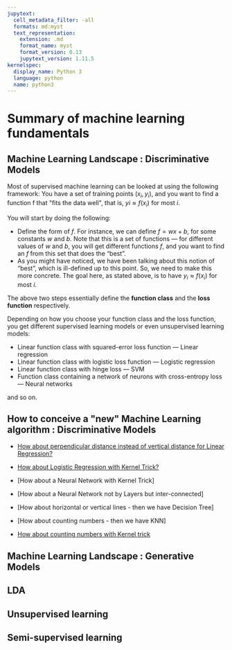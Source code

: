 ```yaml
---
jupytext:
  cell_metadata_filter: -all
  formats: md:myst
  text_representation:
    extension: .md
    format_name: myst
    format_version: 0.13
    jupytext_version: 1.11.5
kernelspec:
  display_name: Python 3
  language: python
  name: python3
---
```



# Summary of machine learning fundamentals


## Machine Learning Landscape : Discriminative Models

Most of supervised machine learning can be looked at using the following framework: 
You have a set of training points $(x_i, y_i)$, and you want to find a function f that "fits the data well", 
that is, $yi \approx f(x_i)$ for most $i$.

You will start by doing the following:

- Define the form of $f$. For instance, we can define $f = wx + b$, for some constants $w$ and $b$. 
Note that this is a set of functions — for different values of $w$ and $b$, 
you will get different functions $f$, and you want to find an $f$
from this set that does the “best”.
- As you might have noticed, we have been talking about this notion of “best”, 
which is ill-defined up to this point. So, we need to make this more concrete. 
The goal here, as stated above, is to have $y_i \approx f(x_i)$
for most $i$.

The above two steps essentially define the **function class** and the **loss function** respectively.

Depending on how you choose your function class and the loss function, 
you get different supervised learning models or even unsupervised learning models:

- Linear function class with squared-error loss function — Linear regression
- Linear function class with logistic loss function — Logistic regression
- Linear function class with hinge loss — SVM
- Function class containing a network of neurons with cross-entropy loss — Neural networks

and so on.

## How to conceive a "new" Machine Learning algorithm : Discriminative Models


- [How about perpendicular distance instead of vertical distance for Linear Regression?](https://math.stackexchange.com/questions/1530298/variant-of-linear-regression-using-perpendicular-distance-instead-of-vertical)

- [How about Logistic Regression with Kernel Trick?](https://www.quora.com/How-can-one-use-kernels-utilizing-the-kernel-trick-in-logistic-regression)

- [How about a Neural Network with Kernel Trick]

- [How about a Neural Network not by Layers but inter-connected]

- [How about horizontal or vertical lines - then we have Decision Tree]

- [How about counting numbers - then we have KNN]

- [How about counting numbers with Kernel trick](https://stats.stackexchange.com/questions/44166/kernelised-k-nearest-neighbour)



## Machine Learning Landscape : Generative Models 


## LDA 


## Unsupervised learning

## Semi-supervised learning


